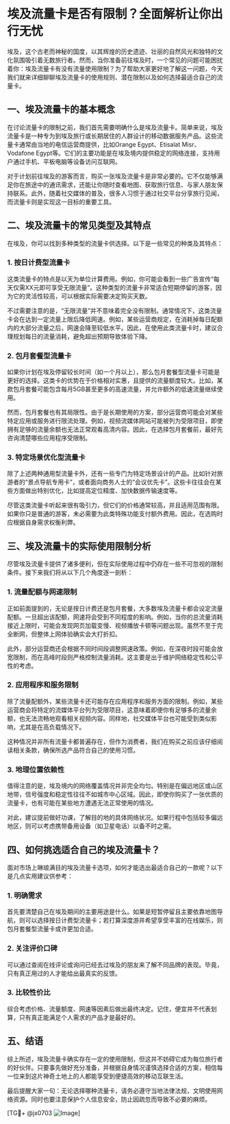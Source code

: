 # 埃及流量卡是否有限制？全面解析让你出行无忧

埃及，这个古老而神秘的国度，以其辉煌的历史遗迹、壮丽的自然风光和独特的文化氛围吸引着无数旅行者。然而，当你准备前往埃及时，一个常见的问题可能困扰着你：埃及流量卡有没有流量使用限制？为了帮助大家更好地了解这一问题，今天我们就来详细聊聊埃及流量卡的使用规则、潜在限制以及如何选择最适合自己的流量卡。

## 一、埃及流量卡的基本概念

在讨论流量卡的限制之前，我们首先需要明确什么是埃及流量卡。简单来说，埃及流量卡是一种专为到埃及旅行或长期居住的人群设计的移动数据服务产品。这些流量卡通常由当地的电信运营商提供，比如Orange Egypt、Etisalat Misr、Vodafone Egypt等。它们的主要功能是在埃及境内提供稳定的网络连接，支持用户通过手机、平板电脑等设备访问互联网。

对于计划前往埃及的游客而言，购买一张埃及流量卡是非常必要的。它不仅能够满足你在旅途中的通讯需求，还能让你随时查看地图、获取旅行信息、与家人朋友保持联系。此外，随着社交媒体的普及，很多人习惯于通过社交平台分享旅行见闻，而流量卡则是实现这一目标的重要工具。

## 二、埃及流量卡的常见类型及其特点

在埃及，你可以找到多种类型的流量卡供选择。以下是一些常见的种类及其特点：

### 1. 按日计费型流量卡

这类流量卡的特点是以天为单位计算费用。例如，你可能会看到一些广告宣传“每天仅需XX元即可享受无限流量”。这种类型的流量卡非常适合短期停留的游客，因为它的灵活性较高，可以根据实际需要决定购买天数。

不过需要注意的是，“无限流量”并不意味着完全没有限制。通常情况下，这类流量卡会在达到一定流量上限后降低网速。例如，某些运营商规定，在消耗掉每日配额内的大部分流量之后，网速会降至较低水平。因此，在使用此类流量卡时，建议合理规划每日的流量消耗，避免超出预期导致体验下降。

### 2. 包月套餐型流量卡

如果你计划在埃及停留较长时间（如一个月以上），那么包月套餐型流量卡可能是更好的选择。这类卡的优势在于价格相对实惠，且提供的流量额度较大。比如，某款包月套餐可能包含每月5GB甚至更多的高速流量，并允许额外的低速流量继续使用。

然而，包月套餐也有其局限性。由于是长期使用的方案，部分运营商可能会对某些特定应用或服务进行限流处理。例如，视频流媒体网站可能被列为受限项目，即使拥有足够的流量余额也无法正常观看高清内容。因此，在选择包月套餐前，最好先咨询清楚哪些应用程序受限制。

### 3. 特定场景优化型流量卡

除了上述两种通用型流量卡外，还有一些专门为特定场景设计的产品。比如针对旅游者的“景点导航专用卡”，或者面向商务人士的“会议优先卡”。这些卡往往会在某些方面做出特别优化，比如提高定位精度、加快数据传输速度等。

尽管这类流量卡听起来很有吸引力，但它们的价格通常较高，并且适用范围有限。如果你只是普通的游客，未必需要为此类特殊功能支付额外费用。因此，在选购时应根据自身需求权衡利弊。

## 三、埃及流量卡的实际使用限制分析

尽管埃及流量卡提供了诸多便利，但在实际使用过程中仍存在一些不可忽视的限制条件。接下来我们将从以下几个角度逐一剖析：

### 1. 流量配额与网速限制

正如前面提到的，无论是按日计费还是包月套餐，大多数埃及流量卡都会设定流量配额。一旦超出该配额，网速将会受到不同程度的影响。例如，当你的总流量消耗接近上限时，可能会发现网页加载变慢、视频播放卡顿等问题出现。虽然不至于完全断网，但整体上网体验确实会大打折扣。

此外，部分运营商还会根据不同时间段调整网速政策。例如，在深夜时段可能会放宽限制，而在高峰时段则严格控制流量消耗。这主要是出于维护网络稳定性和公平性的考虑。

### 2. 应用程序和服务限制

除了流量配额外，某些流量卡还可能存在应用程序和服务方面的限制。例如，某些运营商会将特定的流媒体平台列为受限项目，这意味着即便你有足够多的流量余额，也无法流畅地观看相关视频内容。同样地，社交媒体平台也可能受到类似影响，尤其是在高负载情况下。

这种情况并非所有流量卡都普遍存在，但作为消费者，我们在购买之前应该仔细阅读相关条款，确保所选产品符合自己的使用习惯。

### 3. 地理位置依赖性

值得注意的是，埃及境内的网络覆盖情况并非完全均匀。特别是在偏远地区或山区地带，信号强度和稳定性往往不如城市中心区域。因此，即使你购买了一张优质的流量卡，也有可能在某些地方遭遇无法正常使用的情况。

对此，建议提前做好功课，了解目的地的具体网络状况。如果行程中包括较多偏远地区，则可以考虑携带备用设备（如卫星电话）以备不时之需。

## 四、如何挑选适合自己的埃及流量卡？

面对市场上琳琅满目的埃及流量卡选项，如何才能选出最适合自己的一款呢？以下是几点实用建议供参考：

### 1. 明确需求

首先要清楚自己在埃及期间的主要用途是什么。如果是短暂停留且主要依靠地图导航，则可以选择按日计费型流量卡；若打算深度游并希望享受丰富的在线娱乐，则包月套餐型流量卡或许更加合适。

### 2. 关注评价口碑

可以通过查阅在线评论或询问已经去过埃及的朋友来了解不同品牌的表现。毕竟，只有真正用过的人才能给出最真实的反馈。

### 3. 比较性价比

综合考虑价格、流量额度、网速等因素后做出最终决定。记住，便宜并不代表划算，只有真正能满足个人需求的产品才是最好的。

## 五、结语

综上所述，埃及流量卡确实存在一定的使用限制，但这并不妨碍它成为每位旅行者的好伙伴。只要事先做好充分准备，并根据自身情况谨慎选择合适的方案，相信每一位来到这片神奇土地上的人都能享受到便捷高效的移动互联生活。

最后提醒大家一句：无论选择哪种流量卡，请务必遵守当地法律法规，文明使用网络资源。同时也要注意保护个人信息安全，防止因疏忽而导致不必要的麻烦。

[TG💪+ @jx0703 ![Image](https://github.com/user-attachments/assets/dbca1d08-cadb-493c-b0ec-ad6f7a83f270)]
